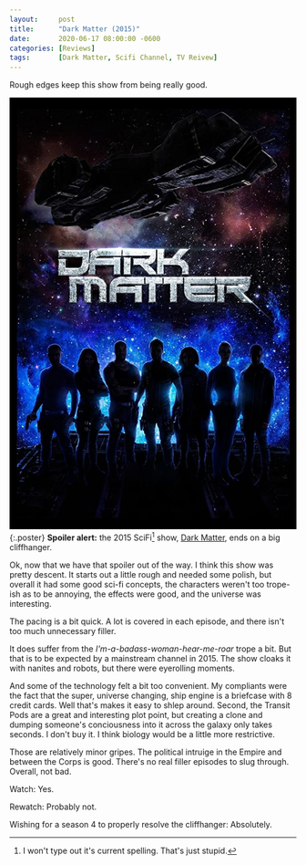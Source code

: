 ```yaml
---
layout:     post
title:      "Dark Matter (2015)"
date:       2020-06-17 08:00:00 -0600
categories: [Reviews]
tags:       [Dark Matter, Scifi Channel, TV Reivew]
---
```


Rough edges keep this show from being really good.

![Dark Matter poster](/assets/2020/06/dark-matter-poster.jpg){:.poster} **Spoiler alert:** the 2015 SciFi[^1] show, [Dark Matter](https://www.imdb.com/title/tt4159076/), ends on a big cliffhanger.

Ok, now that we have that spoiler out of the way. I think this show was pretty descent. It starts out a little rough and needed some polish, but overall it had some good sci-fi concepts, the characters weren't too trope-ish as to be annoying, the effects were good, and the universe was interesting.

The pacing is a bit quick. A lot is covered in each episode, and there isn't too much unnecessary filler.

It does suffer from the *I'm-a-badass-woman-hear-me-roar* trope a bit. But that is to be expected by a mainstream channel in 2015. The show cloaks it with nanites and robots, but there were eyerolling moments.

And some of the technology felt a bit too convenient. My compliants were the fact that the super, universe changing, ship engine is a briefcase with 8 credit cards. Well that's makes it easy to shlep around. Second, the Transit Pods are a great and interesting plot point, but creating a clone and dumping someone's conciousness into it across the galaxy only takes seconds. I don't buy it. I think biology would be a little more restrictive.

Those are relatively minor gripes. The political intruige in the Empire and between the Corps is good. There's no real filler episodes to slug through. Overall, not bad.

Watch: Yes.

Rewatch: Probably not.

Wishing for a season 4 to properly resolve the cliffhanger: Absolutely.

[^1]: I won't type out it's current spelling. That's just stupid.
